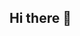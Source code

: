 ## Hi there 👋

<!--
**SaritaNaradele87/SaritaNaradele87** is a ✨ _special_ ✨ repository because its `README.md` (this file) appears on your GitHub profile.

<h1 align="center">Hi there, I'm Sarita Naradele 👋</h1>
 
<p align="center">
<img src="https://readme-typing-svg.herokuapp.com?font=Fira+Code&weight=600&size=22&pause=1000&color=4A90E2&center=true&width=435&lines=🚀+Full+Stack+Developer;💻+Tech+Enthusiast;🎯+Problem+Solver" alt="Typing SVG" />
</p>
 
---
 
### 🌟 About Me:
- 🔭 I’m currently working on **Savage Workspace (Task Management App)**  
- 🌱 Learning **AI-powered development & Cloud Computing**  
- 🛠 Specializing in **MERN Stack, Python, and DevOps**  
- 📫 Reach me at: **naradelesarita2000@gmail.com**  
 
---
 
### 🛠 Tech Stack:
<p align="center">
<img src="https://skillicons.dev/icons?i=html,css,js,react,nodejs,sql,mysql,python,java, SpringBoot,aws,git,docker,jenkin" />
</p>
 
---
 
### 📊 GitHub Stats:
<div align="center">
<img height="180em" src="https://github-readme-streak-stats.herokuapp.com/?user=SaritaNaradele87&theme=radical" />
<img height="180em" src="https://github-readme-stats.vercel.app/api?username=SaritaNaradele87&show_icons=true&theme=radical" />
</div>
 
---
 
### 🔥 Most Used Languages:
<p align="center">
<img src="https://github-readme-stats.vercel.app/api/top-langs/?username=SaritaNaradele87&layout=compact&theme=radical" />
</p>
 
---
 
### 🚀 Connect with Me:
<p align="center">
<a href="https://linkedin.com/in/your-profile" target="_blank"><img src="https://img.shields.io/badge/-LinkedIn-blue?style=for-the-badge&logo=linkedin" /></a>
<a href="https://twitter.com/your-profile" target="_blank"><img src="https://img.shields.io/badge/-Twitter-blue?style=for-the-badge&logo=twitter" /></a>
<a href="https://yourportfolio.com" target="_blank"><img src="https://img.shields.io/badge/-Portfolio-green?style=for-the-badge&logo=website" /></a>
</p>

 
<h1 align="center">Hi there, I'm Sarita Naradele 👋</h1>
 
<p align="center">
<img src="https://readme-typing-svg.herokuapp.com?font=Fira+Code&weight=600&size=22&pause=1000&color=4A90E2&center=true&width=435&lines=🚀+Full+Stack+Developer;💻+Tech+Enthusiast;🎯+Problem+Solver" alt="Typing SVG" />
</p>
 
---
 
### 🌟 About Me:
- 🔭 I’m currently working on **Savage Workspace (Task Management App)**  
- 🌱 Learning **AI-powered development & Cloud Computing**  
- 🛠 Specializing in **MERN Stack, Python, and DevOps**  
- 📫 Reach me at: **naradelesarita2000@gmail.com**  
 
---
 
### 🛠 Tech Stack:
<p align="center">
<img src="https://skillicons.dev/icons?i=html,css,js,react,sql, mysql,nodejs,mongodb,python,java,aws,git,docker" />
</p>
 
---
 
### 📊 GitHub Stats:
<div align="center">
<img height="180em" src="https://github-readme-streak-stats.herokuapp.com/?user=SaritaNaradele87&theme=radical" />
<img height="180em" src="https://github-readme-stats.vercel.app/api?username=SaritaNaradele87&show_icons=true&theme=radical" />
</div>
 
---
 
### 🔥 Most Used Languages:
<p align="center">
<img src="https://github-readme-stats.vercel.app/api/top-langs/?username=SaritaNaradele87&layout=compact&theme=radical" />
</p>
 
---
 
### 🚀 Connect with Me:
<p align="center">
<a href="https://linkedin.com/in/your-profile" target="_blank"><img src="https://img.shields.io/badge/-LinkedIn-blue?style=for-the-badge&logo=linkedin" /></a>
<a href="https://twitter.com/your-profile" target="_blank"><img src="https://img.shields.io/badge/-Twitter-blue?style=for-the-badge&logo=twitter" /></a>
<a href="https://yourportfolio.com" target="_blank"><img src="https://img.shields.io/badge/-Portfolio-green?style=for-the-badge&logo=website" /></a>
</p>

 
 
-->
